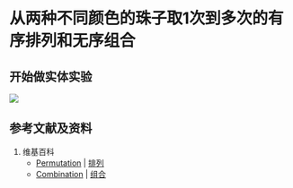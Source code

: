 # 从两种不同颜色的珠子取1次到多次的有序排列和无序组合

## 开始做实体实验

![](/images/概率/排列和组合/从两种不同颜色的珠子取1次到多次的有序排列和无序组合/0a1.jpg)

## 参考文献及资料

1. 维基百科
	- [Permutation](https://en.wikipedia.org/wiki/Permutation) | [排列](https://zh.wikipedia.org/wiki/%E7%BD%AE%E6%8F%9B) 
	- [Combination](https://en.wikipedia.org/wiki/Combination) | [组合](https://zh.wikipedia.org/wiki/%E7%B5%84%E5%90%88) 

